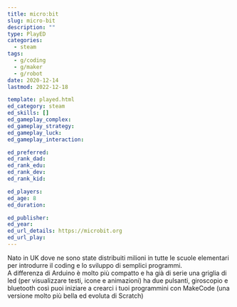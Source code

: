 ```yaml
---
title: micro:bit
slug: micro-bit
description: ""
type: PlayED
categories:
  - steam
tags:
  - g/coding
  - g/maker
  - g/robot
date: 2020-12-14
lastmod: 2022-12-18

template: played.html
ed_category: steam
ed_skills: []
ed_gameplay_complex: 
ed_gameplay_strategy: 
ed_gameplay_luck: 
ed_gameplay_interaction: 

ed_preferred: 
ed_rank_dad: 
ed_rank_edu: 
ed_rank_dev: 
ed_rank_kid: 

ed_players: 
ed_age: 8
ed_duration: 

ed_publisher: 
ed_year: 
ed_url_details: https://microbit.org
ed_url_play: 
---
```


Nato in UK dove ne sono state distribuiti milioni in tutte le scuole elementari per introdurre il coding e lo sviluppo di semplici programmi.  
A differenza di Arduino è molto più compatto e ha già di serie una griglia di led (per visualizzare testi, icone e animazioni) ha due pulsanti, giroscopio e bluetooth
così puoi iniziare a crearci i tuoi programmini con MakeCode (una versione molto più bella ed evoluta di Scratch)
